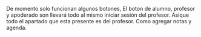 De momento solo funcionan algunos botones, El boton de alumno, profesor y apoderado son llevará todo al mismo iniciar sesión del profesor. Asique todo el apartado que esta presente es del profesor. Como agregar notas y agenda.
